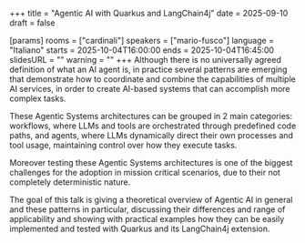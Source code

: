 +++
title = "Agentic AI with Quarkus and LangChain4j"
date = 2025-09-10
draft = false

[params]
rooms = ["cardinali"]
speakers = ["mario-fusco"]
language = "Italiano"
starts = 2025-10-04T16:00:00
ends = 2025-10-04T16:45:00
slidesURL = ""
warning = ""
+++
Although there is no universally agreed definition of what an AI agent is, in practice several patterns are emerging that demonstrate how to coordinate and combine the capabilities of multiple AI services, in order to create AI-based systems that can accomplish more complex tasks. 

These Agentic Systems architectures can be grouped in 2 main categories: workflows, where LLMs and tools are orchestrated through predefined code paths, and agents, where LLMs dynamically direct their own processes and tool usage, maintaining control over how they execute tasks.

Moreover testing these Agentic Systems architectures is one of the biggest challenges for the adoption in mission critical scenarios, due to their not completely deterministic nature.

The goal of this talk is giving a theoretical overview of Agentic AI in general and these patterns in particular, discussing their differences and range of applicability and showing with practical examples how they can be easily implemented and tested with Quarkus and its LangChain4j extension.
